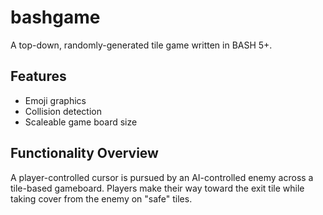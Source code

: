# bashgame
A top-down, randomly-generated tile game written in BASH 5+.

<h2>Features</h2>
<ul>
  <li>Emoji graphics</li>
  <li>Collision detection</li>
  <li>Scaleable game board size</li>
</ul>

<h2>Functionality Overview</h2>
<p>A player-controlled cursor is pursued by an AI-controlled enemy across a tile-based gameboard. Players make their way toward the exit tile while taking cover from the enemy on "safe" tiles.</p>
